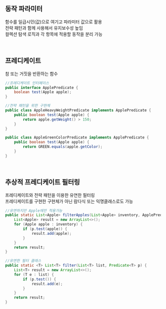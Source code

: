 ## 동작 파라미터
함수를 일급시민(값)으로 여기고 파라미터 값으로 활용  
전략 패턴과 함께 사용해서 유지보수성 높임  
컬렉션 탐색 로직과 각 항목에 적용할 동작을 분리 가능  
  
<br>

## 프레디케이트
참 또는 거짓을 반환하는 함수  

````java
//프레디케이트 인터페이스
public interface ApplePredicate {
    boolean test(Apple apple);
}

//전략 패턴을 위한 구현체
public class AppleHeavyWeightPredicate implements ApplePredicate {
    public boolean test(Apple apple) {
        return apple.getWeight() > 150;
    }
}

public class AppleGreenColorPredicate implements ApplePredicate {
    public boolean test(Apple apple) {
        return GREEN.equals(apple.getColor);
    }
}
````

<br>

## 추상적 프레디케이트 필터링
프레디케이트와 전략 패턴을 이용한 유연한 필터링  
프레디케이트를 구현한 구현체가 아닌 람다식 또는 익명클래스로도 가능  

````java
//유연하지만 Apple에만 적용가능
public static List<Apple> filterApples(List<Apple> inventory, ApplePredicate p) {
    List<Apple> result = new ArrayList<>();
    for (Apple apple : inventory) {
        if (p.test(apple)) {
            result.add(apple);
        }
    }
    return result;
}

//유연한 필터 클래스
public static <T> List<T> filter(List<T> list, Predicate<T> p) {
    List<T> result = new ArrayList<>();
    for (T e : list) {
        if (p.test()) {
            result.add(e);
        }
    }
    return result;
}
````

<br>

